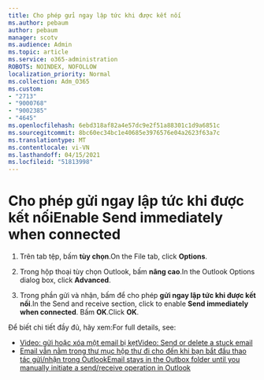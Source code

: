 ```yaml
---
title: Cho phép gửi ngay lập tức khi được kết nối
ms.author: pebaum
author: pebaum
manager: scotv
ms.audience: Admin
ms.topic: article
ms.service: o365-administration
ROBOTS: NOINDEX, NOFOLLOW
localization_priority: Normal
ms.collection: Adm_O365
ms.custom:
- "2713"
- "9000768"
- "9002385"
- "4645"
ms.openlocfilehash: 6ebd318af82a4e57dc9e2f51a88301c1d9a6851c
ms.sourcegitcommit: 8bc60ec34bc1e40685e3976576e04a2623f63a7c
ms.translationtype: MT
ms.contentlocale: vi-VN
ms.lasthandoff: 04/15/2021
ms.locfileid: "51813998"
---
```

# <a name="enable-send-immediately-when-connected"></a><span data-ttu-id="7eac5-102">Cho phép gửi ngay lập tức khi được kết nối</span><span class="sxs-lookup"><span data-stu-id="7eac5-102">Enable Send immediately when connected</span></span>
 
1. <span data-ttu-id="7eac5-103">Trên tab tệp, bấm **tùy chọn**.</span><span class="sxs-lookup"><span data-stu-id="7eac5-103">On the File tab, click **Options**.</span></span>

2. <span data-ttu-id="7eac5-104">Trong hộp thoại tùy chọn Outlook, bấm **nâng cao**.</span><span class="sxs-lookup"><span data-stu-id="7eac5-104">In the Outlook Options dialog box, click **Advanced**.</span></span>

3. <span data-ttu-id="7eac5-105">Trong phần gửi và nhận, bấm để cho phép **gửi ngay lập tức khi được kết nối**.</span><span class="sxs-lookup"><span data-stu-id="7eac5-105">In the Send and receive section, click to enable **Send immediately when connected**.</span></span> <span data-ttu-id="7eac5-106">Bấm **OK**.</span><span class="sxs-lookup"><span data-stu-id="7eac5-106">Click **OK**.</span></span>

<span data-ttu-id="7eac5-107">Để biết chi tiết đầy đủ, hãy xem:</span><span class="sxs-lookup"><span data-stu-id="7eac5-107">For full details, see:</span></span>
- [<span data-ttu-id="7eac5-108">Video: gửi hoặc xóa một email bị kẹt</span><span class="sxs-lookup"><span data-stu-id="7eac5-108">Video: Send or delete a stuck email</span></span>](https://support.office.com/article/Video-Send-or-delete-an-email-stuck-in-your-outbox-26d5d34a-4e5f-444a-a9e8-44db04a94dec) 
- [<span data-ttu-id="7eac5-109">Email vẫn nằm trong thư mục hộp thư đi cho đến khi bạn bắt đầu thao tác gửi/nhận trong Outlook</span><span class="sxs-lookup"><span data-stu-id="7eac5-109">Email stays in the Outbox folder until you manually initiate a send/receive operation in Outlook</span></span>](https://support.microsoft.com/help/2797572/email-stays-in-the-outbox-folder-until-you-manually-initiate-a-send-re)
